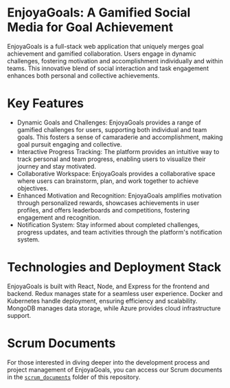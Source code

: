 # EnjoyaGoals: A Gamified Social Media for Goal Achievement

EnjoyaGoals is a full-stack web application that uniquely merges goal achievement and gamified collaboration. Users engage in dynamic challenges, fostering motivation and accomplishment individually and within teams. This innovative blend of social interaction and task engagement enhances both personal and collective achievements.

# Key Features

- Dynamic Goals and Challenges: EnjoyaGoals provides a range of gamified challenges for users, supporting both individual and team goals. This fosters a sense of camaraderie and accomplishment, making goal pursuit engaging and collective.
- Interactive Progress Tracking: The platform provides an intuitive way to track personal and team progress, enabling users to visualize their journey and stay motivated.
- Collaborative Workspace: EnjoyaGoals provides a collaborative space where users can brainstorm, plan, and work together to achieve objectives.
- Enhanced Motivation and Recognition: EnjoyaGoals amplifies motivation through personalized rewards, showcases achievements in user profiles, and offers leaderboards and competitions, fostering engagement and recognition.
- Notification System: Stay informed about completed challenges, progress updates, and team activities through the platform's notification system.

# Technologies and Deployment Stack

EnjoyaGoals is built with React, Node, and Express for the frontend and backend. Redux manages state for a seamless user experience. Docker and Kubernetes handle deployment, ensuring efficiency and scalability. MongoDB manages data storage, while Azure provides cloud infrastructure support.

# Scrum Documents

For those interested in diving deeper into the development process and project management of EnjoyaGoals, you can access our Scrum documents in the [`scrum_documents`](/scrum_documents/) folder of this repository.
